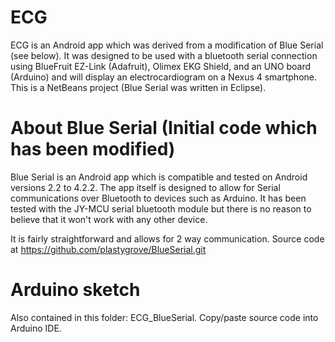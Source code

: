 ECG
===========
ECG is an Android app which was derived from a modification of Blue Serial (see below).  It was designed to be used with a bluetooth
serial connection using BlueFruit EZ-Link (Adafruit), Olimex EKG Shield, and an UNO board (Arduino) and will display an electrocardiogram
on a Nexus 4 smartphone.  This is a NetBeans project (Blue Serial was written in Eclipse).

About Blue Serial (Initial code which has been modified)
=================

Blue Serial is an Android app which is compatible and tested on Android versions 2.2 to 4.2.2.
The app itself is designed to allow for Serial communications over Bluetooth to devices such as Arduino.
It has been tested with the JY-MCU serial bluetooth module but there is no reason to believe that it won't work with any other device.

It is fairly straightforward and allows for 2 way communication.  Source code at https://github.com/plastygrove/BlueSerial.git

Arduino sketch
===============
Also contained in this folder: ECG_BlueSerial.  Copy/paste source code into Arduino IDE.
